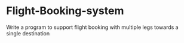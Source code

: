 # Flight-Booking-system
Write a program to support flight booking with multiple legs towards a single destination

